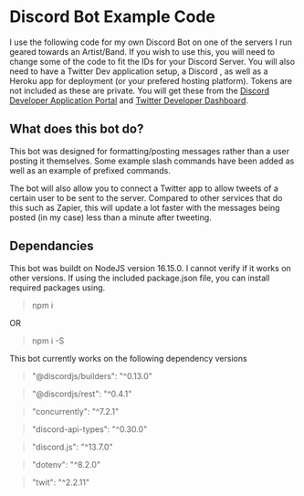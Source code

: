 # Discord Bot Example Code

I use the following code for my own Discord Bot on one of the servers I run geared towards an Artist/Band. If you wish to use this, you will need to change some of the code to fit the IDs for your Discord Server. You will also need to have a Twitter Dev application setup, a Discord , as well as a Heroku app for deployment (or your prefered hosting platform). Tokens are not included as these are private. You will get these from the [Discord Developer Application Portal](https://discord.com/developers/applications) and [Twitter Developer Dashboard](https://developer.twitter.com/en/portal/dashboard).


## What does this bot do?
This bot was designed for formatting/posting messages rather than a user posting it themselves. Some example slash commands have been added as well as an example of prefixed commands.

The bot will also allow you to connect a Twitter app to allow tweets of a certain user to be sent to the server. Compared to other services that do this such as Zapier, this will update a lot faster with the messages being posted (in my case) less than a minute after tweeting.

## Dependancies
This bot was buildt on NodeJS version 16.15.0. I cannot verify if it works on other versions.
If using the included package.json file, you can install required packages using.

> npm i 

OR

> npm i -S

This bot currently works on the following dependency versions

>"@discordjs/builders": "^0.13.0"

> "@discordjs/rest": "^0.4.1"
   
> "concurrently": "^7.2.1"  

> "discord-api-types": "^0.30.0"

> "discord.js": "^13.7.0"

> "dotenv": "^8.2.0"

> "twit": "^2.2.11"
